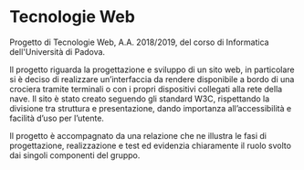 # Tecnologie Web

Progetto di Tecnologie Web, A.A. 2018/2019, del corso di Informatica dell'Università di Padova.

Il progetto riguarda la progettazione e sviluppo di un sito web, in particolare si è deciso di realizzare un’interfaccia da rendere disponibile a bordo di una crociera tramite terminali o con i propri dispositivi collegati alla rete della nave. Il sito è stato creato seguendo gli standard W3C, rispettando la divisione tra struttura e presentazione, dando importanza all’accessibilità e facilità d’uso per l’utente.

Il progetto è accompagnato da una relazione che ne illustra le fasi di
progettazione, realizzazione e test ed evidenzia chiaramente il ruolo svolto dai singoli
componenti del gruppo.
